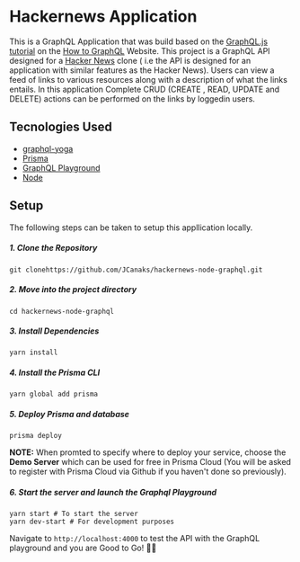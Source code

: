 # Hackernews Application
This is a GraphQL Application that was build based on the [GraphQL.js tutorial](https://www.howtographql.com/graphql-js/0-introduction/) on the [How to GraphQL](https://www.howtographql.com/) Website. This project is a GraphQL API designed for a [Hacker News](https://news.ycombinator.com/) clone ( i.e the API is designed for an application with similar features as the Hacker News). Users can view a feed of links to various resources along with a description of what the links entails. In this application Complete CRUD (CREATE , READ, UPDATE and DELETE) actions can be performed on the links by loggedin users.


## Tecnologies Used 
* [graphql-yoga](https://github.com/prisma/graphql-yoga)
* [Prisma](https://www.prisma.io/)
* [GraphQL Playground](https://github.com/prisma/graphql-playground)
* [Node](https://nodejs.org/)

## Setup
The following steps can be taken to setup this appllication locally. 
##### 1. Clone the Repository
```
git clonehttps://github.com/JCanaks/hackernews-node-graphql.git
```
##### 2. Move into the project directory
```
cd hackernews-node-graphql
```
##### 3. Install Dependencies
```
yarn install
```
##### 4. Install the Prisma CLI
```
yarn global add prisma
```
##### 5. Deploy Prisma and database
```
prisma deploy
```
<b>NOTE:</b> When promted to specify where to deploy your service, choose the <b>Demo Server</b> which can be used for free in Prisma Cloud (You will be asked to register with Prisma Cloud via Github if you haven't done so previously).

##### 6. Start the server and launch the Graphql Playground
```
yarn start # To start the server
yarn dev-start # For development purposes
```
Navigate to `http://localhost:4000` to test the API with the GraphQL playground and you are Good to Go! :tada::tada:




